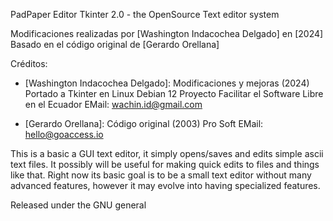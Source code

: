 PadPaper Editor Tkinter 2.0 - the OpenSource Text editor system

Modificaciones realizadas por [Washington Indacochea Delgado] en [2024]
Basado en el código original de [Gerardo Orellana]

Créditos:
- [Washington Indacochea Delgado]: Modificaciones y mejoras (2024)
  Portado a Tkinter en Linux Debian 12
  Proyecto Facilitar el Software Libre en el Ecuador
  EMail: wachin.id@gmail.com

- [Gerardo Orellana]: Código original (2003)
  Pro Soft
  EMail: hello@goaccess.io

This is a basic a GUI text editor, it simply opens/saves and edits 
simple ascii text files. It possibly will be useful for making quick 
edits to files and things like that.
Right now its basic goal is to be a small text editor without many 
advanced features, however it may evolve into having specialized features.

Released under the GNU general


